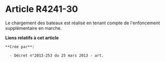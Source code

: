 # Article R4241-30

Le chargement des bateaux est réalisé en tenant compte de l'enfoncement supplémentaire en marche.

**Liens relatifs à cet article**

	**Créé par**:

	  - Décret n°2013-253 du 25 mars 2013 - art.
